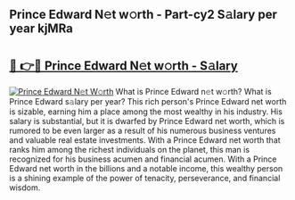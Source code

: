 ## Prince Edward N𝚎t w𝚘rth - Part-cy2 S𝚊lary per year kjMRa

# <h2><a href="http://gc2wa9.nevu.top/?p=Prince+Edward">🔗 👉🔴 Prince Edward N𝚎t w𝚘rth - S𝚊lary</a></h2>

[![Prince Edward N𝚎t W𝚘rth](https://i.imgur.com/Oavwk0R.jpeg)](http://gc2wa9.nevu.top/?p=Prince+Edward)
What is Prince Edward n𝚎t w𝚘rth? What is Prince Edward s𝚊lary per year?
This rich person's Prince Edward net worth is sizable, earning him a place among the most wealthy in his industry. His salary is substantial, but it is dwarfed by Prince Edward net worth, which is rumored to be even larger as a result of his numerous business ventures and valuable real estate investments. With a Prince Edward net worth that ranks him among the richest individuals on the planet, this man is recognized for his business acumen and financial acumen. With a Prince Edward net worth in the billions and a notable income, this wealthy person is a shining example of the power of tenacity, perseverance, and financial wisdom.
